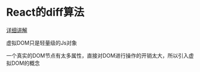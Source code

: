 # React的diff算法

[详细讲解](https://zhuanlan.zhihu.com/p/20346379)

虚拟DOM只是轻量级的Js对象

一个真实的DOM节点有太多属性，直接对DOM进行操作的开销太大，所以引入虚拟DOM的概念

